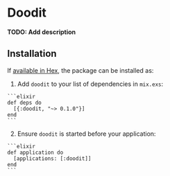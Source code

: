# Doodit

**TODO: Add description**

## Installation

If [available in Hex](https://hex.pm/docs/publish), the package can be installed as:

  1. Add `doodit` to your list of dependencies in `mix.exs`:

    ```elixir
    def deps do
      [{:doodit, "~> 0.1.0"}]
    end
    ```

  2. Ensure `doodit` is started before your application:

    ```elixir
    def application do
      [applications: [:doodit]]
    end
    ```

